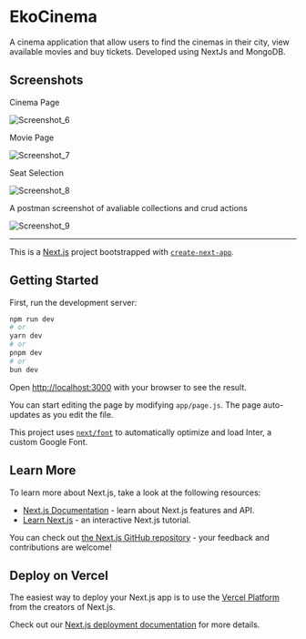 # EkoCinema

A cinema application that allow users to find the cinemas in their city, view available movies and buy tickets.
Developed using NextJs and MongoDB.

## Screenshots 

Cinema Page

![Screenshot_6](https://github.com/EkinKar/ekocinema/assets/56177544/a2db0ed7-4c14-490a-b145-8b309b04a2ff)

Movie Page

![Screenshot_7](https://github.com/EkinKar/ekocinema/assets/56177544/97c21e15-f251-4f0a-bd22-d1260a3bb405)

Seat Selection 

![Screenshot_8](https://github.com/EkinKar/ekocinema/assets/56177544/4404f6de-d5dd-46b0-9db6-1c347550d4af)

A postman screenshot of avaliable collections and crud actions

![Screenshot_9](https://github.com/EkinKar/ekocinema/assets/56177544/10ba7035-a159-4471-bcfb-d1be67159b68)


***  

This is a [Next.js](https://nextjs.org/) project bootstrapped with [`create-next-app`](https://github.com/vercel/next.js/tree/canary/packages/create-next-app).

## Getting Started

First, run the development server:

```bash
npm run dev
# or
yarn dev
# or
pnpm dev
# or
bun dev
```

Open [http://localhost:3000](http://localhost:3000) with your browser to see the result.

You can start editing the page by modifying `app/page.js`. The page auto-updates as you edit the file.

This project uses [`next/font`](https://nextjs.org/docs/basic-features/font-optimization) to automatically optimize and load Inter, a custom Google Font.

## Learn More

To learn more about Next.js, take a look at the following resources:

- [Next.js Documentation](https://nextjs.org/docs) - learn about Next.js features and API.
- [Learn Next.js](https://nextjs.org/learn) - an interactive Next.js tutorial.

You can check out [the Next.js GitHub repository](https://github.com/vercel/next.js/) - your feedback and contributions are welcome!

## Deploy on Vercel

The easiest way to deploy your Next.js app is to use the [Vercel Platform](https://vercel.com/new?utm_medium=default-template&filter=next.js&utm_source=create-next-app&utm_campaign=create-next-app-readme) from the creators of Next.js.

Check out our [Next.js deployment documentation](https://nextjs.org/docs/deployment) for more details.
